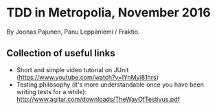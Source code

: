 # TDD in Metropolia, November 2016

By Joonas Pajunen, Panu Leppäniemi / Fraktio.

## Collection of useful links

- Short and simple video tutorial on JUnit (https://www.youtube.com/watch?v=lYnMyi81hrs)
- Testing philosophy (it's more understandable once you have been writing tests for a while): http://www.agitar.com/downloads/TheWayOfTestivus.pdf
